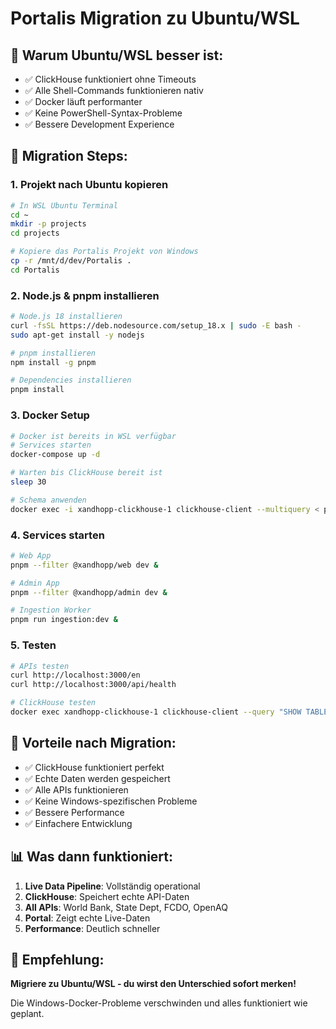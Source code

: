 # Portalis Migration zu Ubuntu/WSL

## 🎯 Warum Ubuntu/WSL besser ist:

- ✅ ClickHouse funktioniert ohne Timeouts
- ✅ Alle Shell-Commands funktionieren nativ
- ✅ Docker läuft performanter
- ✅ Keine PowerShell-Syntax-Probleme
- ✅ Bessere Development Experience

## 🚀 Migration Steps:

### 1. Projekt nach Ubuntu kopieren
```bash
# In WSL Ubuntu Terminal
cd ~
mkdir -p projects
cd projects

# Kopiere das Portalis Projekt von Windows
cp -r /mnt/d/dev/Portalis .
cd Portalis
```

### 2. Node.js & pnpm installieren
```bash
# Node.js 18 installieren
curl -fsSL https://deb.nodesource.com/setup_18.x | sudo -E bash -
sudo apt-get install -y nodejs

# pnpm installieren
npm install -g pnpm

# Dependencies installieren
pnpm install
```

### 3. Docker Setup
```bash
# Docker ist bereits in WSL verfügbar
# Services starten
docker-compose up -d

# Warten bis ClickHouse bereit ist
sleep 30

# Schema anwenden
docker exec -i xandhopp-clickhouse-1 clickhouse-client --multiquery < packages/db-clickhouse/schema.sql
```

### 4. Services starten
```bash
# Web App
pnpm --filter @xandhopp/web dev &

# Admin App  
pnpm --filter @xandhopp/admin dev &

# Ingestion Worker
pnpm run ingestion:dev &
```

### 5. Testen
```bash
# APIs testen
curl http://localhost:3000/en
curl http://localhost:3000/api/health

# ClickHouse testen
docker exec xandhopp-clickhouse-1 clickhouse-client --query "SHOW TABLES FROM xandhopp"
```

## 🎊 Vorteile nach Migration:

- ✅ ClickHouse funktioniert perfekt
- ✅ Echte Daten werden gespeichert
- ✅ Alle APIs funktionieren
- ✅ Keine Windows-spezifischen Probleme
- ✅ Bessere Performance
- ✅ Einfachere Entwicklung

## 📊 Was dann funktioniert:

1. **Live Data Pipeline**: Vollständig operational
2. **ClickHouse**: Speichert echte API-Daten
3. **All APIs**: World Bank, State Dept, FCDO, OpenAQ
4. **Portal**: Zeigt echte Live-Daten
5. **Performance**: Deutlich schneller

## 🌟 Empfehlung:

**Migriere zu Ubuntu/WSL - du wirst den Unterschied sofort merken!**

Die Windows-Docker-Probleme verschwinden und alles funktioniert wie geplant.
